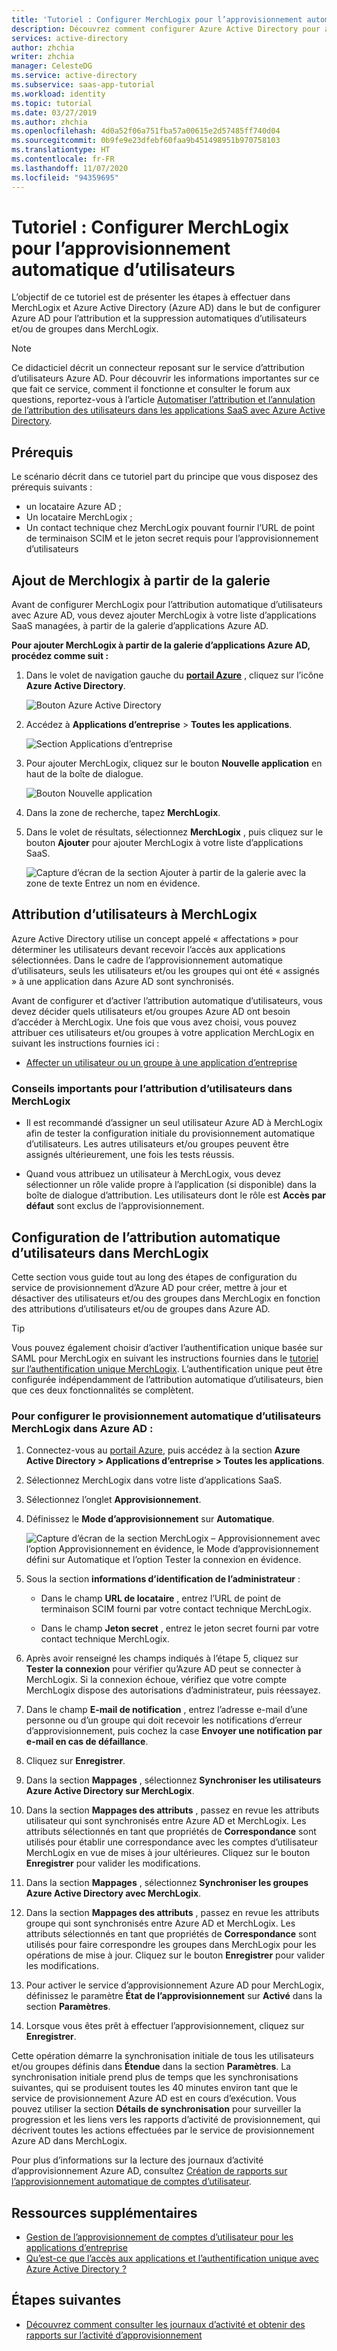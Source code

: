 ```yaml
---
title: 'Tutoriel : Configurer MerchLogix pour l’approvisionnement automatique d’utilisateurs avec Azure Active Directory | Microsoft Docs'
description: Découvrez comment configurer Azure Active Directory pour attribuer et supprimer automatiquement des comptes d’utilisateur dans MerchLogix.
services: active-directory
author: zhchia
writer: zhchia
manager: CelesteDG
ms.service: active-directory
ms.subservice: saas-app-tutorial
ms.workload: identity
ms.topic: tutorial
ms.date: 03/27/2019
ms.author: zhchia
ms.openlocfilehash: 4d0a52f06a751fba57a00615e2d57485ff740d04
ms.sourcegitcommit: 0b9fe9e23dfebf60faa9b451498951b970758103
ms.translationtype: HT
ms.contentlocale: fr-FR
ms.lasthandoff: 11/07/2020
ms.locfileid: "94359695"
---
```

# <a name="tutorial-configure-merchlogix-for-automatic-user-provisioning"></a>Tutoriel : Configurer MerchLogix pour l’approvisionnement automatique d’utilisateurs

L’objectif de ce tutoriel est de présenter les étapes à effectuer dans MerchLogix et Azure Active Directory (Azure AD) dans le but de configurer Azure AD pour l’attribution et la suppression automatiques d’utilisateurs et/ou de groupes dans MerchLogix.

> [!NOTE]
> Ce didacticiel décrit un connecteur reposant sur le service d’attribution d’utilisateurs Azure AD. Pour découvrir les informations importantes sur ce que fait ce service, comment il fonctionne et consulter le forum aux questions, reportez-vous à l’article [Automatiser l’attribution et l’annulation de l’attribution des utilisateurs dans les applications SaaS avec Azure Active Directory](../app-provisioning/user-provisioning.md).

## <a name="prerequisites"></a>Prérequis

Le scénario décrit dans ce tutoriel part du principe que vous disposez des prérequis suivants :

* un locataire Azure AD ;
* Un locataire MerchLogix ;
* Un contact technique chez MerchLogix pouvant fournir l’URL de point de terminaison SCIM et le jeton secret requis pour l’approvisionnement d’utilisateurs

## <a name="adding-merchlogix-from-the-gallery"></a>Ajout de Merchlogix à partir de la galerie

Avant de configurer MerchLogix pour l’attribution automatique d’utilisateurs avec Azure AD, vous devez ajouter MerchLogix à votre liste d’applications SaaS managées, à partir de la galerie d’applications Azure AD.

**Pour ajouter MerchLogix à partir de la galerie d’applications Azure AD, procédez comme suit :**

1. Dans le volet de navigation gauche du **[portail Azure](https://portal.azure.com)** , cliquez sur l’icône **Azure Active Directory**. 

    ![Bouton Azure Active Directory][1]

2. Accédez à **Applications d’entreprise** > **Toutes les applications**.

    ![Section Applications d’entreprise][2]

3. Pour ajouter MerchLogix, cliquez sur le bouton **Nouvelle application** en haut de la boîte de dialogue.

    ![Bouton Nouvelle application][3]

4. Dans la zone de recherche, tapez **MerchLogix**.

5. Dans le volet de résultats, sélectionnez **MerchLogix** , puis cliquez sur le bouton **Ajouter** pour ajouter MerchLogix à votre liste d’applications SaaS.

    ![Capture d’écran de la section Ajouter à partir de la galerie avec la zone de texte Entrez un nom en évidence.][4]

## <a name="assigning-users-to-merchlogix"></a>Attribution d’utilisateurs à MerchLogix

Azure Active Directory utilise un concept appelé « affectations » pour déterminer les utilisateurs devant recevoir l’accès aux applications sélectionnées. Dans le cadre de l’approvisionnement automatique d’utilisateurs, seuls les utilisateurs et/ou les groupes qui ont été « assignés » à une application dans Azure AD sont synchronisés. 

Avant de configurer et d’activer l’attribution automatique d’utilisateurs, vous devez décider quels utilisateurs et/ou groupes Azure AD ont besoin d’accéder à MerchLogix. Une fois que vous avez choisi, vous pouvez attribuer ces utilisateurs et/ou groupes à votre application MerchLogix en suivant les instructions fournies ici :

* [Affecter un utilisateur ou un groupe à une application d’entreprise](../manage-apps/assign-user-or-group-access-portal.md)

### <a name="important-tips-for-assigning-users-to-merchlogix"></a>Conseils importants pour l’attribution d’utilisateurs dans MerchLogix

* Il est recommandé d’assigner un seul utilisateur Azure AD à MerchLogix afin de tester la configuration initiale du provisionnement automatique d’utilisateurs. Les autres utilisateurs et/ou groupes peuvent être assignés ultérieurement, une fois les tests réussis.

* Quand vous attribuez un utilisateur à MerchLogix, vous devez sélectionner un rôle valide propre à l’application (si disponible) dans la boîte de dialogue d’attribution. Les utilisateurs dont le rôle est **Accès par défaut** sont exclus de l’approvisionnement.

## <a name="configuring-automatic-user-provisioning-to-merchlogix"></a>Configuration de l’attribution automatique d’utilisateurs dans MerchLogix 

Cette section vous guide tout au long des étapes de configuration du service de provisionnement d’Azure AD pour créer, mettre à jour et désactiver des utilisateurs et/ou des groupes dans MerchLogix en fonction des attributions d’utilisateurs et/ou de groupes dans Azure AD.

> [!TIP]
> Vous pouvez également choisir d’activer l’authentification unique basée sur SAML pour MerchLogix en suivant les instructions fournies dans le [tutoriel sur l’authentification unique MerchLogix](merchlogix-tutorial.md). L’authentification unique peut être configurée indépendamment de l’attribution automatique d’utilisateurs, bien que ces deux fonctionnalités se complètent.

### <a name="to-configure-automatic-user-provisioning-for-merchlogix-in-azure-ad"></a>Pour configurer le provisionnement automatique d’utilisateurs MerchLogix dans Azure AD :

1. Connectez-vous au [portail Azure](https://portal.azure.com), puis accédez à la section **Azure Active Directory > Applications d’entreprise > Toutes les applications**.

2. Sélectionnez MerchLogix dans votre liste d’applications SaaS.

3. Sélectionnez l’onglet **Approvisionnement**.

4. Définissez le **Mode d’approvisionnement** sur **Automatique**.

    ![Capture d’écran de la section MerchLogix – Approvisionnement avec l’option Approvisionnement en évidence, le Mode d’approvisionnement défini sur Automatique et l’option Tester la connexion en évidence.](./media/merchlogix-provisioning-tutorial/Merchlogix1.png)

5. Sous la section **informations d’identification de l’administrateur** :

    * Dans le champ **URL de locataire** , entrez l’URL de point de terminaison SCIM fourni par votre contact technique MerchLogix.

    * Dans le champ **Jeton secret** , entrez le jeton secret fourni par votre contact technique MerchLogix.

6. Après avoir renseigné les champs indiqués à l’étape 5, cliquez sur **Tester la connexion** pour vérifier qu’Azure AD peut se connecter à MerchLogix. Si la connexion échoue, vérifiez que votre compte MerchLogix dispose des autorisations d’administrateur, puis réessayez.

7. Dans le champ **E-mail de notification** , entrez l’adresse e-mail d’une personne ou d’un groupe qui doit recevoir les notifications d’erreur d’approvisionnement, puis cochez la case **Envoyer une notification par e-mail en cas de défaillance**.

8. Cliquez sur **Enregistrer**.

9. Dans la section **Mappages** , sélectionnez **Synchroniser les utilisateurs Azure Active Directory sur MerchLogix**.

10. Dans la section **Mappages des attributs** , passez en revue les attributs utilisateur qui sont synchronisés entre Azure AD et MerchLogix. Les attributs sélectionnés en tant que propriétés de **Correspondance** sont utilisés pour établir une correspondance avec les comptes d’utilisateur MerchLogix en vue de mises à jour ultérieures. Cliquez sur le bouton **Enregistrer** pour valider les modifications.

11. Dans la section **Mappages** , sélectionnez **Synchroniser les groupes Azure Active Directory avec MerchLogix**.

12. Dans la section **Mappages des attributs** , passez en revue les attributs groupe qui sont synchronisés entre Azure AD et MerchLogix. Les attributs sélectionnés en tant que propriétés de **Correspondance** sont utilisés pour faire correspondre les groupes dans MerchLogix pour les opérations de mise à jour. Cliquez sur le bouton **Enregistrer** pour valider les modifications.

13. Pour activer le service d’approvisionnement Azure AD pour MerchLogix, définissez le paramètre **État de l’approvisionnement** sur **Activé** dans la section **Paramètres**.

14. Lorsque vous êtes prêt à effectuer l’approvisionnement, cliquez sur **Enregistrer**.

Cette opération démarre la synchronisation initiale de tous les utilisateurs et/ou groupes définis dans **Étendue** dans la section **Paramètres**. La synchronisation initiale prend plus de temps que les synchronisations suivantes, qui se produisent toutes les 40 minutes environ tant que le service de provisionnement Azure AD est en cours d’exécution. Vous pouvez utiliser la section **Détails de synchronisation** pour surveiller la progression et les liens vers les rapports d’activité de provisionnement, qui décrivent toutes les actions effectuées par le service de provisionnement Azure AD dans MerchLogix.

Pour plus d’informations sur la lecture des journaux d’activité d’approvisionnement Azure AD, consultez [Création de rapports sur l’approvisionnement automatique de comptes d’utilisateur](../app-provisioning/check-status-user-account-provisioning.md).

## <a name="additional-resources"></a>Ressources supplémentaires

* [Gestion de l’approvisionnement de comptes d’utilisateur pour les applications d’entreprise](../app-provisioning/configure-automatic-user-provisioning-portal.md)
* [Qu’est-ce que l’accès aux applications et l’authentification unique avec Azure Active Directory ?](../manage-apps/what-is-single-sign-on.md)

## <a name="next-steps"></a>Étapes suivantes

* [Découvrez comment consulter les journaux d’activité et obtenir des rapports sur l’activité d’approvisionnement](../app-provisioning/check-status-user-account-provisioning.md)

<!--Image references-->
[1]: common/select-azuread.png
[2]: common/enterprise-applications.png
[3]: common/add-new-app.png
[4]: common/search-new-app.png
